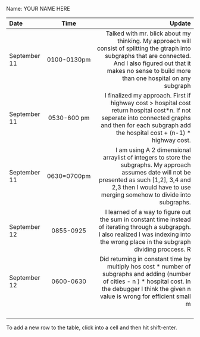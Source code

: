 Name: YOUR NAME HERE

| Date         |    Time     |                                                                                                                                                                                                                                                                                                                                                                                                                                                                                                                                                                                                 Update |
|:-------------|:-----------:|-------------------------------------------------------------------------------------------------------------------------------------------------------------------------------------------------------------------------------------------------------------------------------------------------------------------------------------------------------------------------------------------------------------------------------------------------------------------------------------------------------------------------------------------------------------------------------------------------------:|
| September 11 | 0100-0130pm |                                                                                                                                                                                                                                                                                                                                                                            Talked with mr. blick about  my thinking. My approach will consist of splitting the gtraph into subgraphs that are connected. And I also figured out that it makes no sense to build more than one hospital on any subgraph |
| September 11 | 0530-600 pm |                                                                                                                                                                                                                                                                                                                                                                                                  I finalized my approach. First if highway cost > hospital cost return hospital cost*n. If not seperate into connected graphs and then for each subgraph add the hospital cost + (n-1) * highway cost. |
| September 11 | 0630=0700pm |                                                                                                                                                                                                                                                                                                                                                                                  I am using A 2 dimensional arraylist of integers to store the subgraphs. My approach assumes date will not be presented as such [1,2], 3,4 and 2,3 then I would have to use merging somehow to divide into subgraphs. |
| September 12 |  0855-0925  |                                                                                                                                                                                                     I learned of a way to figure out the sum in constant time instead of iterating through a subgrapgh. I also realized I was indexing into the wrong place in the subgraph dividing proccess.                                                                                                                                                                                                       R |
| September 12 |  0600-0630  | Did returning in constant time by multiply hos cost * number of subgraphs and adding (number of cities - n ) * hospital cost. In the debugger I think the given n value is wrong for efficient small                                                                                                                                                                                                                                                                                                                                                                                                 m |
|              |             |                                                                                                                                                                                                                                                                                                                                                                                                                                                                                                                                                                                                        |
|              |             |                                                                                                                                                                                                                                                                                                                                                                                                                                                                                                                                                                                                        |
|              |             |                                                                                                                                                                                                                                                                                                                                                                                                                                                                                                                                                                                                        |
|              |             |                                                                                                                                                                                                                                                                                                                                                                                                                                                                                                                                                                                                        |


To add a new row to the table, click into a cell and then hit shift-enter.